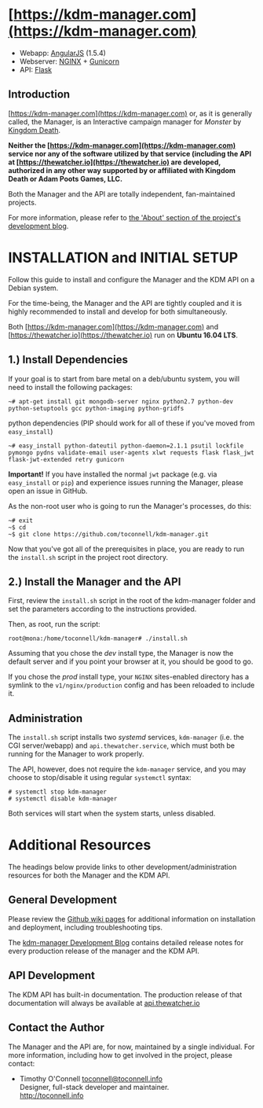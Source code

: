 # [https://kdm-manager.com](https://kdm-manager.com)
* Webapp: [AngularJS](https://angularjs.org/) (1.5.4)
* Webserver: [NGINX](https://www.nginx.com/) + [Gunicorn](http://gunicorn.org/)
* API: [Flask](http://flask.pocoo.org/)

## Introduction 
[https://kdm-manager.com](https://kdm-manager.com) or, as it is generally called, the Manager, is an Interactive campaign manager for *Monster* by [Kingdom Death](https://kingdomdeath.com).

**Neither the [https://kdm-manager.com](https://kdm-manager.com) service nor any of the software utilized by that service (including the API at [https://thewatcher.io](https://thewatcher.io) are developed, authorized in any other way supported by or affiliated with Kingdom Death or Adam Poots Games, LLC.**

Both the Manager and the API are totally independent, fan-maintained projects.

For more information, please refer to [the 'About' section of the project's development blog](http://kdm-manager.blogspot.com/p/credits-and-acknowledgements.html).



#   INSTALLATION and INITIAL SETUP
Follow this guide to install and configure the Manager and the KDM API on a
Debian system. 

For the time-being, the Manager and the API are tightly coupled and it is highly recommended to install and develop for both simultaneously.

Both [https://kdm-manager.com](https://kdm-manager.com) and [https://thewatcher.io](https://thewatcher.io) run on **Ubuntu 16.04 LTS**.


## 1.) Install Dependencies 

If your goal is to start from bare metal on a deb/ubuntu system, you will need
to install the following packages:

    ~# apt-get install git mongodb-server nginx python2.7 python-dev python-setuptools gcc python-imaging python-gridfs


python dependencies (PIP should work for all of these if you've moved from `easy_install`)

    ~# easy_install python-dateutil python-daemon=2.1.1 psutil lockfile pymongo pydns validate-email user-agents xlwt requests flask flask_jwt flask-jwt-extended retry gunicorn

**Important!** If you have installed the normal `jwt` package (e.g. via `easy_install`
or `pip`) and experience issues running the Manager, please open an issue in GitHub.

As the non-root user who is going to run the Manager's processes, do this:

    ~# exit
    ~$ cd
    ~$ git clone https://github.com/toconnell/kdm-manager.git 

Now that you've got all of the prerequisites in place, you are ready to run the
`install.sh` script in the project root directory.


## 2.) Install the Manager and the API

First, review the `install.sh` script in the root of the kdm-manager folder and
set the parameters according to the instructions provided.

Then, as root, run the script:

	root@mona:/home/toconnell/kdm-manager# ./install.sh

Assuming that you chose the *dev* install type, the Manager is now the default 
server and if you point your browser at it, you should be good to go.

If you chose the *prod* install type, your `NGINX` sites-enabled directory has a
symlink to the `v1/nginx/production` config and has been reloaded to include it.


## Administration

The `install.sh` script installs two *systemd* services, `kdm-manager` (i.e. the
CGI server/webapp) and `api.thewatcher.service`, which must both be running for
the Manager to work properly.

The API, however, does not require the `kdm-manager` service, and you may choose
to stop/disable it using regular `systemctl` syntax:

    # systemctl stop kdm-manager
    # systemctl disable kdm-manager

Both services will start when the system starts, unless disabled.


# Additional Resources

The headings below provide links to other development/administration resources
for both the Manager and the KDM API.

## General Development

Please review the [Github wiki pages](https://github.com/toconnell/kdm-manager/wiki)
for additional information on installation and deployment, including
troubleshooting tips.

The [kdm-manager Development Blog](http://blog.kdm-manager.com) contains detailed
release notes for every production release of the manager and the KDM API.

## API Development

The KDM API has built-in documentation. The production release of that documentation
will always be available at [api.thewatcher.io](http://api.thewatcher.io)

## Contact the Author

The Manager and the API are, for now, maintained by a single individual. For more information, including how to get involved in the project, please contact:

* Timothy O'Connell [toconnell@toconnell.info](mailto:toconnell@toconnell.info) <br />
  Designer, full-stack developer and maintainer. <br />
  http://toconnell.info

